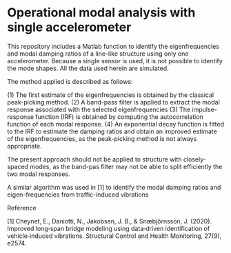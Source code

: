 # Operational modal analysis with single accelerometer


This repository includes a Matlab function to identify the eigenfrequencies and modal damping ratios of a line-like structure using only one accelerometer. Because a single sensor is used, it is not possible to identify the mode shapes. All the data used herein are simulated.

The method applied is described as follows:

(1) The first estimate of the eigenfrequencies is obtained by the classical peak-picking method.
(2) A band-pass filter is applied to extract the modal response associated with the selected eigenfrequencies
(3) The impulse-response function (IRF) is obtained by computing the autocorrelation function of each modal response.
(4) An exponential decay function is fitted to the IRF to estimate the damping ratios and obtain an improved estimate of the eigenfrequencies, as the peak-picking method is not always appropriate.

The present approach should not be applied to structure with closely-spaced modes, as the band-pas filter may not be able to split efficiently the two modal responses.

A similar algorithm was used in [1] to identify the modal damping ratios and eigen-frequencies from traffic-induced vibrations

Reference

[1] Cheynet, E., Daniotti, N., Jakobsen, J. B., & Snæbjörnsson, J. (2020). Improved long‐span bridge modeling using data‐driven identification of vehicle‐induced vibrations. Structural Control and Health Monitoring, 27(9), e2574.
